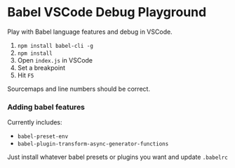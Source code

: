 # Babel VSCode Debug Playground

Play with Babel language features and debug in VSCode.

1. `npm install babel-cli -g`
1. `npm install`
1. Open `index.js` in VSCode
1. Set a breakpoint
1. Hit `F5`

Sourcemaps and line numbers should be correct.

### Adding babel features

Currently includes:

* `babel-preset-env`
* `babel-plugin-transform-async-generator-functions`

Just install whatever babel presets or plugins you want and update `.babelrc`
